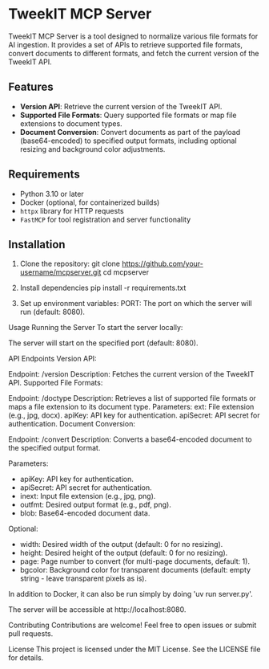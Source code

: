 # TweekIT MCP Server

TweekIT MCP Server is a tool designed to normalize various file formats for AI ingestion. It provides a set of APIs to retrieve supported file formats, convert documents to different formats, and fetch the current version of the TweekIT API.

## Features

- **Version API**: Retrieve the current version of the TweekIT API.
- **Supported File Formats**: Query supported file formats or map file extensions to document types.
- **Document Conversion**: Convert documents as part of the payload (base64-encoded) to specified output formats, including optional resizing and background color adjustments.

## Requirements

- Python 3.10 or later
- Docker (optional, for containerized builds)
- `httpx` library for HTTP requests
- `FastMCP` for tool registration and server functionality

## Installation

1. Clone the repository:
   git clone https://github.com/your-username/mcpserver.git
   cd mcpserver

2. Install dependencies
   pip install -r requirements.txt

3. Set up environment variables:
   PORT: The port on which the server will run (default: 8080).

Usage
Running the Server
To start the server locally:

The server will start on the specified port (default: 8080).

API Endpoints
Version API:

Endpoint: /version
Description: Fetches the current version of the TweekIT API.
Supported File Formats:

Endpoint: /doctype
Description: Retrieves a list of supported file formats or maps a file extension to its document type.
Parameters:
ext: File extension (e.g., jpg, docx).
apiKey: API key for authentication.
apiSecret: API secret for authentication.
Document Conversion:

Endpoint: /convert
Description: Converts a base64-encoded document to the specified output format.

Parameters:
- apiKey: API key for authentication.
- apiSecret: API secret for authentication.
- inext: Input file extension (e.g., jpg, png).
- outfmt: Desired output format (e.g., pdf, png).
- blob: Base64-encoded document data.

Optional:
- width: Desired width of the output (default: 0 for no resizing).
- height: Desired height of the output (default: 0 for no resizing).
- page: Page number to convert (for multi-page documents, default: 1).
- bgcolor: Background color for transparent documents (default: empty string - leave transparent pixels as is).


In addition to Docker, it can also be run simply by doing 'uv run server.py'.

The server will be accessible at http://localhost:8080.

Contributing
Contributions are welcome! Feel free to open issues or submit pull requests.

License
This project is licensed under the MIT License. See the LICENSE file for details.

